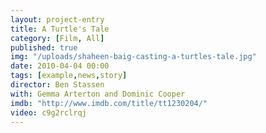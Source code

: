 ```yaml
---
layout: project-entry
title: A Turtle's Tale
category: [Film, All]
published: true
img: "/uploads/shaheen-baig-casting-a-turtles-tale.jpg"
date: 2010-04-04 00:00
tags: [example,news,story]
director: Ben Stassen
with: Gemma Arterton and Dominic Cooper
imdb: "http://www.imdb.com/title/tt1230204/"
video: c9g2rclrqj
---
```



